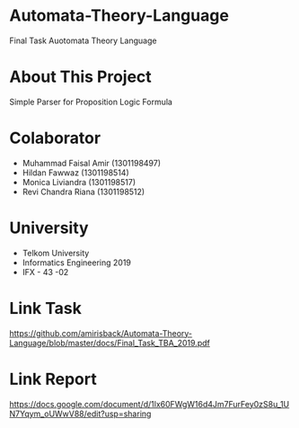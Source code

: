 # Automata-Theory-Language
Final Task Auotomata Theory Language

# About This Project
Simple Parser for Proposition Logic Formula

# Colaborator
- Muhammad Faisal Amir  (1301198497)
- Hildan Fawwaz         (1301198514)
- Monica Liviandra      (1301198517)
- Revi Chandra Riana    (1301198512)

# University
- Telkom University
- Informatics Engineering 2019
- IFX - 43 -02

# Link Task
https://github.com/amirisback/Automata-Theory-Language/blob/master/docs/Final_Task_TBA_2019.pdf

# Link Report
https://docs.google.com/document/d/1lx60FWgW16d4Jm7FurFey0zS8u_1UN7Yqym_oUWwV88/edit?usp=sharing